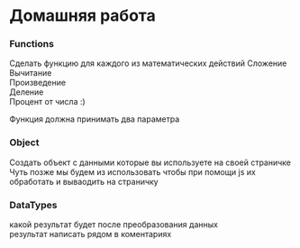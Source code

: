 # Домашняя работа   

### Functions  
Сделать функцию для каждого из математических действий 
Сложение  
Вычитание  
Произведение  
Деление  
Процент от числа :)

Функция должна принимать два параметра 

### Object  
Создать объект с данными которые вы используете на своей страничке   
Чуть позже мы будем из использовать чтобы при помощи js их обработать и вываодить на страничку 

### DataTypes 
какой результат будет после преобразования данных  
результат написать рядом в коментариях